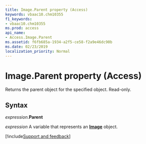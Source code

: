 ```yaml
---
title: Image.Parent property (Access)
keywords: vbaac10.chm10355
f1_keywords:
- vbaac10.chm10355
ms.prod: access
api_name:
- Access.Image.Parent
ms.assetid: f6fb685a-1934-a2f5-ce58-f2a9e46dc90b
ms.date: 02/23/2019
localization_priority: Normal
---
```



# Image.Parent property (Access)

Returns the parent object for the specified object. Read-only.


## Syntax

_expression_.**Parent**

_expression_ A variable that represents an **[Image](Access.Image.md)** object.




[!include[Support and feedback](~/includes/feedback-boilerplate.md)]